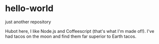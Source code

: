 # hello-world
just another repository

Hubot here, I like Node.js and Coffeescript (that's what I'm made of!).
I've had tacos on the moon and find them far superior to Earth tacos.
